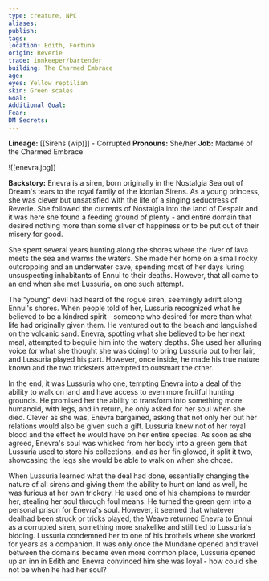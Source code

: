 ```yaml
---
type: creature, NPC
aliases: 
publish: 
tags: 
location: Edith, Fortuna
origin: Reverie
trade: innkeeper/bartender
building: The Charmed Embrace
age: 
eyes: Yellow reptilian
skin: Green scales
Goal: 
Additional Goal: 
Fear: 
DM Secrets:
---
```


**Lineage:** [[Sirens (wip)]] - Corrupted
**Pronouns:** She/her
**Job:** Madame of the Charmed Embrace

![[enevra.jpg]]

**Backstory:** Enevra is a siren, born originally in the Nostalgia Sea out of Dream's tears to the royal family of the Idonian Sirens. As a young princess, she was clever but unsatisfied with the life of a singing seductress of Reverie. She followed the currents of Nostalgia into the land of Despair and it was here she found a feeding ground of plenty - and entire domain that desired nothing more than some sliver of happiness or to be put out of their misery for good. 

She spent several years hunting along the shores where the river of lava meets the sea and warms the waters. She made her home on a small rocky outcropping and an underwater cave, spending most of her days luring unsuspecting inhabitants of Ennui to their deaths. However, that all came to an end when she met Lussuria, on one such attempt.

The "young" devil had heard of the rogue siren, seemingly adrift along Ennui's shores. When people told of her, Lussuria recognized what he believed to be a kindred spirit - someone who desired for more than what life had originally given them. He ventured out to the beach and languished on the volcanic sand. Enevra, spotting what she believed to be her next meal, attempted to beguile him into the watery depths. She used her alluring voice (or what she thought she was doing) to bring Lussuria out to her lair, and Lussuria played his part. However, once inside, he made his true nature known and the two tricksters attempted to outsmart the other.

In the end, it was Lussuria who one, tempting Enevra into a deal of the ability to walk on land and have access to even more fruitful hunting grounds. He promised her the ability to transform into something more humanoid, with legs, and in return, he only asked for her soul when she died. Clever as she was, Enevra bargained, asking that not only her but her relations would also be given such a gift. Lussuria knew not of her royal blood and the effect he would have on her entire species. As soon as she agreed, Enevra's soul was whisked from her body into a green gem that Lussuria used to store his collections, and as her fin glowed, it split it two, showcasing the legs she would be able to walk on when she chose. 

When Lussuria learned what the deal had done, essentially changing the nature of all sirens and giving them the ability to hunt on land as well, he was furious at her own trickery. He used one of his champions to murder her, stealing her soul through foul means. He turned the green gem into a personal prison for Enevra's soul. However, it seemed that whatever dealhad been struck or tricks played, the Weave returned Enevra to Ennui as a corrupted siren, something more snakelike and still tied to Lussuria's bidding. Lussuria condemned her to one of his brothels where she worked for years as a companion. It was only once the Mundane opened and travel between the domains became even more common place, Lussuria opened up an inn in Edith and Enevra convinced him she was loyal - how could she not be when he had her soul?